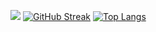 <a href="https://opgc.me/#/users/minhyeok8278" target="_blank"><img src="https://api.opgc.me/githubs/users/minhyeok8278/tag/?theme=basic" /></a>
[![GitHub Streak](https://github-readme-streak-stats.herokuapp.com?user=minhyeok8278&theme=neon-palenight&locale=ko)](https://git.io/streak-stats)
[![Top Langs](https://github-readme-stats.vercel.app/api/top-langs/?username=minhyeok8278&layout=compact)](https://github.com/anuraghazra/github-readme-stats)
